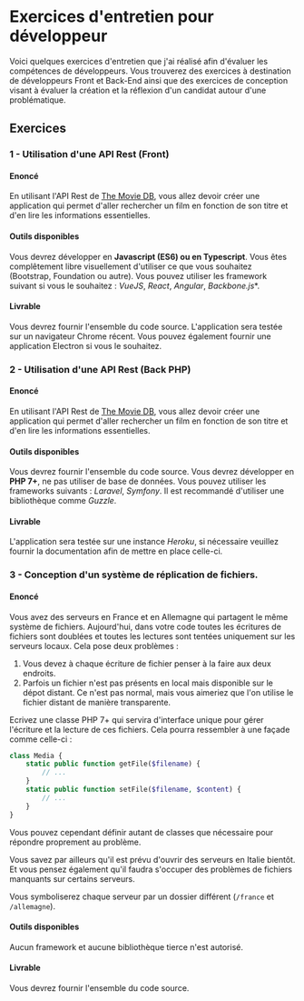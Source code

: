 # Exercices d'entretien pour développeur

Voici quelques exercices d'entretien que j'ai réalisé afin d'évaluer les compétences de développeurs. Vous trouverez des exercices à destination de développeurs Front et Back-End ainsi que des exercices de conception visant à évaluer la création et la réflexion d'un candidat autour d'une problématique.

## Exercices
### 1 - Utilisation d'une API Rest (Front)

#### Enoncé
En utilisant l'API Rest de [The Movie DB](https://developers.themoviedb.org/3), vous allez devoir créer une application qui permet d'aller rechercher un film en fonction de son titre et d'en lire les informations essentielles. 

#### Outils disponibles

Vous devrez développer en **Javascript (ES6) ou en Typescript**. Vous êtes complêtement libre visuellement d'utiliser ce que vous souhaitez (Bootstrap, Foundation ou autre). Vous pouvez utiliser les framework suivant si vous le souhaitez : *VueJS*, *React*, *Angular*, *Backbone.js**. 

#### Livrable

Vous devrez fournir l'ensemble du code source.
L'application sera testée sur un navigateur Chrome récent. Vous pouvez également fournir une application Electron si vous le souhaitez.

### 2 - Utilisation d'une API Rest (Back PHP)

#### Enoncé

En utilisant l'API Rest de [The Movie DB](https://developers.themoviedb.org/3), vous allez devoir créer une application qui permet d'aller rechercher un film en fonction de son titre et d'en lire les informations essentielles. 

#### Outils disponibles

Vous devrez fournir l'ensemble du code source.
Vous devrez développer en **PHP 7+**, ne pas utiliser de base de données. Vous pouvez utiliser les frameworks suivants : *Laravel*, *Symfony*. Il est recommandé d'utiliser une bibliothèque comme *Guzzle*.

#### Livrable

L'application sera testée sur une instance *Heroku*, si nécessaire veuillez fournir la documentation afin de mettre en place celle-ci. 

### 3 - Conception d'un système de réplication de fichiers.

#### Enoncé

Vous avez des serveurs en France et en Allemagne qui partagent le même système de fichiers. Aujourd'hui, dans votre code toutes les écritures de fichiers sont doublées et toutes les lectures sont tentées uniquement sur les serveurs locaux. Cela pose deux problèmes :
1. Vous devez à chaque écriture de fichier penser à la faire aux deux endroits.
2. Parfois un fichier n'est pas présents en local mais disponible sur le dépot distant. Ce n'est pas normal, mais vous aimeriez que l'on utilise le fichier distant de manière transparente.

Ecrivez une classe PHP 7+ qui servira d'interface unique pour gérer l'écriture et la lecture de ces fichiers. Cela pourra ressembler à une façade comme celle-ci :

```php
class Media {
    static public function getFile($filename) {
        // ...
    }
    static public function setFile($filename, $content) {
        // ...
    }
}
```

Vous pouvez cependant définir autant de classes que nécessaire pour répondre proprement au problème.

Vous savez par ailleurs qu'il est prévu d'ouvrir des serveurs en Italie bientôt. Et vous pensez également qu'il faudra s'occuper des problèmes de fichiers manquants sur certains serveurs.

Vous symboliserez chaque serveur par un dossier différent (`/france` et `/allemagne`).

#### Outils disponibles

Aucun framework et aucune bibliothèque tierce n'est autorisé.

#### Livrable

Vous devrez fournir l'ensemble du code source.